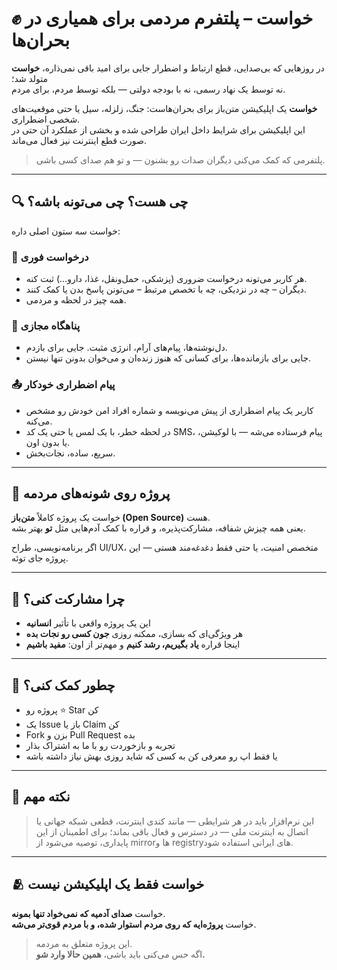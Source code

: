 # ✊ خواست – پلتفرم مردمی برای همیاری در بحران‌ها

در روزهایی که بی‌صدایی، قطع ارتباط و اضطرار جایی برای امید باقی نمی‌ذاره، **خواست** متولد شد؛  
نه توسط یک نهاد رسمی، نه با بودجه دولتی — بلکه توسط مردم، برای مردم.

**خواست** یک اپلیکیشن متن‌باز برای بحران‌هاست: جنگ، زلزله، سیل یا حتی موقعیت‌های شخصی اضطراری.  
این اپلیکیشن برای شرایط داخل ایران طراحی شده و بخشی از عملکرد آن حتی در صورت قطع اینترنت نیز فعال می‌ماند.

> پلتفرمی که کمک می‌کنی دیگران صدات رو بشنون — و تو هم صدای کسی باشی.

---

## 🔍 چی هست؟ چی می‌تونه باشه؟

خواست سه ستون اصلی داره:

### 🚨 درخواست فوری
- هر کاربر می‌تونه درخواست ضروری (پزشکی، حمل‌ونقل، غذا، دارو...) ثبت کنه.
- دیگران – چه در نزدیکی، چه با تخصص مرتبط – می‌تونن پاسخ بدن یا کمک کنند.
- همه چیز در لحظه و مردمی.

### 🛑 پناهگاه مجازی
- دل‌نوشته‌ها، پیام‌های آرام، انرژی مثبت. جایی برای بازدم.
- جایی برای بازمانده‌ها، برای کسانی که هنوز زنده‌ان و می‌خوان بدونن تنها نیستن.

### 📤 پیام اضطراری خودکار
- کاربر یک پیام اضطراری از پیش می‌نویسه و شماره افراد امن خودش رو مشخص می‌کنه.
- در لحظه خطر، با یک لمس یا حتی یک کد SMS، پیام فرستاده می‌شه — با لوکیشن، یا بدون اون.
- سریع، ساده، نجات‌بخش.

---

## 👥 پروژه روی شونه‌های مردمه

خواست یک پروژه کاملاً **متن‌باز (Open Source)** هست.  
یعنی همه چیزش شفافه، مشارکت‌پذیره، و قراره با کمک آدم‌هایی مثل **تو** بهتر بشه.

اگر برنامه‌نویسی، طراح UI/UX، متخصص امنیت، یا حتی فقط دغدغه‌مند هستی — این پروژه جای توئه.

---

## 🌱 چرا مشارکت کنی؟

- این یک پروژه واقعی با تأثیر **انسانیه**
- هر ویژگی‌ای که بسازی، ممکنه روزی **جون کسی رو نجات بده**
- اینجا قراره **یاد بگیریم، رشد کنیم** و مهم‌تر از اون: **مفید باشیم**

---

## 🤝 چطور کمک کنی؟

- پروژه رو ⭐️ Star کن
- یک Issue باز یا Claim کن
- Fork بزن و Pull Request بده
- تجربه و بازخوردت رو با ما به اشتراک بذار
- یا فقط اپ رو معرفی کن به کسی که شاید روزی بهش نیاز داشته باشه

---

## 🧪 نکته مهم

> این نرم‌افزار باید در هر شرایطی — مانند کندی اینترنت، قطعی شبکه جهانی یا اتصال به اینترنت ملی — در دسترس و فعال باقی بماند؛ برای اطمینان از این پایداری، توصیه می‌شود از mirrorها و registryهای ایرانی استفاده شود.

---


## 🫂 خواست فقط یک اپلیکیشن نیست

خواست **صدای آدمیه که نمی‌خواد تنها بمونه**.  
خواست **پروژه‌ایه که روی مردم استوار شده، و با مردم قوی‌تر می‌شه**.

> این پروژه متعلق به مردمه.  
> اگه حس می‌کنی باید باشی، **همین حالا وارد شو.**
